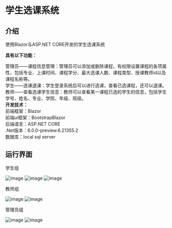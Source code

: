 # 学生选课系统
## 介绍
使用Blazor与ASP.NET CORE开发的学生选课系统  

**具有以下功能：**   

  管理员——课程信息管理：管理员可以添加或删除课程，有权限设置课程的各项属性，包括专业、上课时间、课程学分、最大选课人数、课程类型、授课教师id以及课程名称等。   
	学生——选课退课：学生登录系统后可以进行选课，查看已选课程，还可以退课。       
	教师——查看选课学生信息：教师可以查看某一课程已选的学生的信息，包括学生学号、姓名、专业、学院、年级、班级。   
**开发技术：**  
  前端框架：Blazor  
  前端ui框架：BootstrapBlazor  
  后端语言：ASP.NET CORE  
  .Net版本：6.0.0-preview.6.21355.2  
  数据库：local sql server  
  
## 运行界面
学生组
   
![image](https://user-images.githubusercontent.com/72289672/158020294-cef4f03b-b0ca-4498-b187-81ee57ff0cf7.png)
![image](https://user-images.githubusercontent.com/72289672/158020306-1414025b-4737-47ef-8901-3c5984b8d8d5.png)
![image](https://user-images.githubusercontent.com/72289672/158020307-9117155f-75f2-4652-b90d-6227fcb2b941.png)

教师组

![image](https://user-images.githubusercontent.com/72289672/158020316-e64743cb-9e24-4060-9b18-904b7605551b.png)
![image](https://user-images.githubusercontent.com/72289672/158020321-29ab304a-5879-46b1-b8f7-0485edd96833.png)

管理员组

![image](https://user-images.githubusercontent.com/72289672/158020333-8e4d2888-9b6c-4878-b576-b2e1344d4638.png)
![image](https://user-images.githubusercontent.com/72289672/158020334-b62a5dd7-92d3-42b8-8c42-2c5f58302b2a.png)

